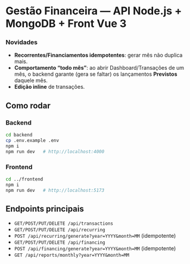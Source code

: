 # Gestão Financeira — API Node.js + MongoDB + Front Vue 3

### Novidades
- **Recorrentes/Financiamentos idempotentes**: gerar mês não duplica mais.
- **Comportamento “todo mês”**: ao abrir Dashboard/Transações de um mês, o backend garante (gera se faltar) os lançamentos **Previstos** daquele mês.
- **Edição inline** de transações.

## Como rodar
### Backend
```bash
cd backend
cp .env.example .env
npm i
npm run dev   # http://localhost:4000
```
### Frontend
```bash
cd ../frontend
npm i
npm run dev   # http://localhost:5173
```

## Endpoints principais
- `GET/POST/PUT/DELETE /api/transactions`
- `GET/POST/PUT/DELETE /api/recurring`
- `POST /api/recurring/generate?year=YYYY&month=MM` (idempotente)
- `GET/POST/PUT/DELETE /api/financing`
- `POST /api/financing/generate?year=YYYY&month=MM` (idempotente)
- `GET /api/reports/monthly?year=YYYY&month=MM`
